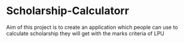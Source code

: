 # Scholarship-Calculatorr
Aim of this project is to create an application which people can use to calculate scholarship they will get with the marks criteria of LPU
